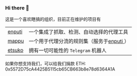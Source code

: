 ### Hi there 👋

这是一个喜欢瞎搞的组织，目前正在维护的项目有

|                                                |                                                              |
| ---------------------------------------------- | ------------------------------------------------------------ |
| [enputi ](https://github.com/darabuchi/enputi) | 一个集成了抓取、检测、自动选择的代理工具                     |
| [mappu ](https://github.com/darabuchi/mappu)   | 一个用于代理分流的规则集（服务于[enputi ](https://github.com/darabuchi/enputi)） |
| [etsuko](https://github.com/darabuchi/etsuko)  | 拥有一切可能性的 `Telegram` 机器人                           |

如果你想支持我们，可以给我们捐款
ETH: 0x5572D75cA4425B5115cb65CB663b8e78d6364A1A
